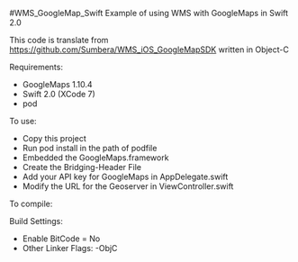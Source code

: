 #WMS_GoogleMap_Swift
Example of using WMS with GoogleMaps in Swift 2.0

This code is translate from https://github.com/Sumbera/WMS_iOS_GoogleMapSDK written in Object-C


Requirements:

- GoogleMaps 1.10.4
- Swift 2.0 (XCode 7)
- pod


To use:

- Copy this project
- Run pod install in the path of podfile
- Embedded the GoogleMaps.framework
- Create the Bridging-Header File
- Add your API key for GoogleMaps in AppDelegate.swift
- Modify the URL for the Geoserver in ViewController.swift

To compile:

Build Settings:
- Enable BitCode = No
- Other Linker Flags: -ObjC
